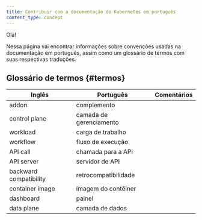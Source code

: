 ```yaml
---
title: Contribuir com a documentação do Kubernetes em português
content_type: concept
---
```


Olá!

Nessa página vai encontrar informações sobre convenções usadas na documentação em português, assim como um glossário de termos com suas respectivas traduções.


## Glossário de termos {#termos}

|      Inglês            |        Português          |   Comentários           |
| ---------------------- | ----------------------    | ----------------------- |
| addon                 | complemento               |                          |
| control plane          | camada de gerenciamento   |                         |
| workload               | carga de trabalho         |                         |
| workflow               | fluxo de execução         |                         |
| API call               | chamada para a API        |                         |
| API server             | servidor de API           |                         |
| backward compatibility | retrocompatibilidade      |                         |
| container image        | imagem do contêiner       |                         | 
| dashboard              | painel                    |                         | 
| data plane             | camada de dados           |                         | 
